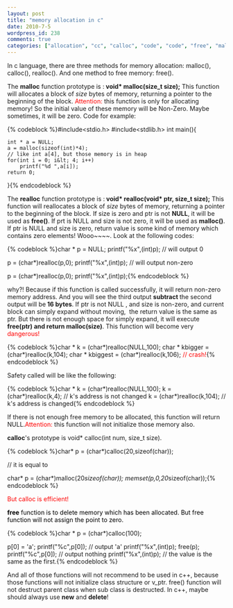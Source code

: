 ```yaml
---
layout: post
title: "memory allocation in c"
date: 2010-7-5
wordpress_id: 238
comments: true
categories: ["allocation", "cc", "calloc", "code", "code", "free", "malloc", "memory", "realloc"]
---
```

<meta name="_edit_last" content="1" />
<meta name="_su_rich_snippet_type" content="none" />
<meta name="_su_description" content="c language , memory allocation about malloc function , calloc function and realloc function, free function and new and delete. " />
<meta name="views" content="1100" />
<meta name="_su_title" content="memory allocation in c" />
<meta name="_su_keywords" content="memory, allocation,malloc,calloc,realloc,free,new,delete,c,c++" />
In c language, there are three methods for memory allocation: malloc(), calloc(), realloc(). And one method to free memory: free().

The <strong>malloc</strong> function prototype is :<strong> void* malloc(size_t size);</strong> This function will allocates a block of <em>size</em> bytes of memory, returning a pointer to  the beginning of the block. <span style="color: #ff0000;">Attention:</span> this function is only for allocating memory! So the initial value of these memory will be Non-Zero. Maybe sometimes, it will be zero. Code for example:


{% codeblock %}#include&lt;stdio.h&gt;
#include&lt;stdlib.h&gt;
int main(){

	int * a = NULL;
	a = malloc(sizeof(int)*4);
	// like int a[4], but those memory is in heap
	for(int i = 0; i&lt; 4; i++)
		printf("%d ",a[i]);
	return 0;
}{% endcodeblock %}


The <strong>realloc</strong> function prototype is :<strong> void* realloc(void* ptr, size_t size);</strong> This function will reallocates a block of <em>size</em> bytes of memory,  returning a pointer to  the beginning of the block. If size is zero and ptr is not <strong>NULL</strong>, it will be used as <strong>free()</strong>. If prt is NULL and size is not zero, it will be used as <strong>malloc()</strong>. If ptr is NULL and size is zero, return value is some kind of memory which contains zero elements! Wooo~~~~. Look at the following codes:


{% codeblock %}char * p = NULL;
printf("%x",(int)p); // will output 0

p = (char*)realloc(p,0);
printf("%x",(int)p); // will output non-zero

p = (char*)realloc(p,0);
printf("%x",(int)p);{% endcodeblock %}


why?! Because if this function is called successfully, it will return non-zero memory address. And you will see the third output <strong>subtract </strong>the second output will be<strong> 16 bytes</strong>. If ptr is not NULL , and size is non-zero, and current block can simply expand without moving,  the return value is the same as ptr. But there is not enough space for simply expand, it will execute<strong> free(ptr) and return malloc(size)</strong>. This function will become very <span style="color: #ff0000;">dangerous!</span>


{% codeblock %}char * k = (char*)realloc(NULL,100);
char * kbigger = (char*)realloc(k,104);
char * kbiggest = (char*)realloc(k,106); <span style="color: #ff0000;">// crash!</span>{% endcodeblock %}


Safety called will be like the following:


{% codeblock %}char * k = (char*)realloc(NULL,100);
k = (char*)realloc(k,4); // k's address is not changed
k = (char*)realloc(k,104); // k's address is changed{% endcodeblock %}


If there is not enough free memory to be allocated, this function will return NULL.<span style="color: #ff0000;">Attention:</span> this function will not initialize those memory also.

<strong>calloc</strong>'s prototype is void* calloc(int num, size_t size).


{% codeblock %}char* p = (char*)calloc(20,sizeof(char));

// it is equal to

char* p = (char*)malloc(20*sizeof(char));
memset(p,0,20*sizeof(char));{% endcodeblock %}


<span style="color: #ff0000;">But calloc is efficient!</span>

<span style="color: #ff0000;"> <strong> </strong><span style="color: #000000;"><strong>free</strong> function is to delete memory which has been allocated. But free function will not assign the point to zero.</span></span>

<span style="color: #ff0000;"><span style="color: #000000;"></span></span>
{% codeblock %}char * p = (char*)calloc(100);

p[0] = 'a';
printf("%c",p[0]);   // output 'a'
printf("%x",(int)p);
free(p);
printf("%c",p[0]); // output nothing
printf("%x",(int)p); // the value is the same as the first.{% endcodeblock %}


And all of those functions will not recommend to be used in c++, because those functions will not initialize class structure or v_ptr. free() function will not destruct parent class when sub class is destructed. In c++, maybe should always use <strong>new</strong> and <strong>delete</strong>!

